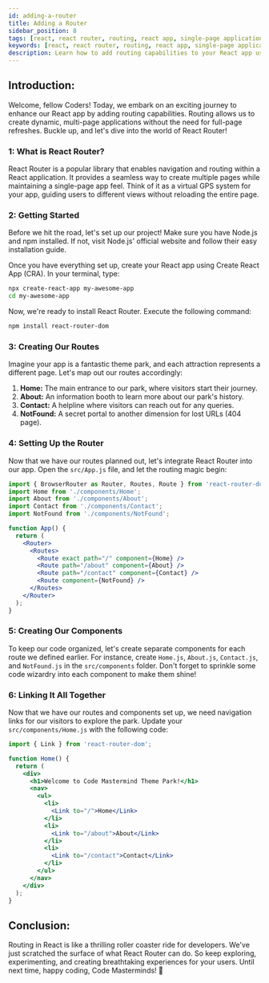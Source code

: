 ```yaml
---
id: adding-a-router
title: Adding a Router
sidebar_position: 8
tags: [react, react router, routing, react app, single-page application, spa, create react app, navigation, links, components]
keywords: [react, react router, routing, react app, single-page application, spa, create react app, navigation, links, components]
description: Learn how to add routing capabilities to your React app using React Router, enabling dynamic, multi-page applications without full-page refreshes.
---
```


## Introduction:
Welcome, fellow Coders! Today, we embark on an exciting journey to enhance our React app by adding routing capabilities. Routing allows us to create dynamic, multi-page applications without the need for full-page refreshes. Buckle up, and let's dive into the world of React Router!

### 1: What is React Router?
React Router is a popular library that enables navigation and routing within a React application. It provides a seamless way to create multiple pages while maintaining a single-page app feel. Think of it as a virtual GPS system for your app, guiding users to different views without reloading the entire page.

### 2: Getting Started
Before we hit the road, let's set up our project! Make sure you have Node.js and npm installed. If not, visit Node.js' official website and follow their easy installation guide.

Once you have everything set up, create your React app using Create React App (CRA). In your terminal, type:

```bash
npx create-react-app my-awesome-app
cd my-awesome-app
```

Now, we're ready to install React Router. Execute the following command:

```bash
npm install react-router-dom
```

### 3: Creating Our Routes
Imagine your app is a fantastic theme park, and each attraction represents a different page. Let's map out our routes accordingly:

1. **Home:** The main entrance to our park, where visitors start their journey.
2. **About:** An information booth to learn more about our park's history.
3. **Contact:** A helpline where visitors can reach out for any queries.
4. **NotFound:** A secret portal to another dimension for lost URLs (404 page).

### 4: Setting Up the Router
Now that we have our routes planned out, let's integrate React Router into our app. Open the `src/App.js` file, and let the routing magic begin:

```jsx title="src/App.js"
import { BrowserRouter as Router, Routes, Route } from 'react-router-dom';
import Home from './components/Home';
import About from './components/About';
import Contact from './components/Contact';
import NotFound from './components/NotFound';

function App() {
  return (
    <Router>
      <Routes>
        <Route exact path="/" component={Home} />
        <Route path="/about" component={About} />
        <Route path="/contact" component={Contact} />
        <Route component={NotFound} />
      </Routes>
    </Router>
  );
}
```

### 5: Creating Our Components
To keep our code organized, let's create separate components for each route we defined earlier. For instance, create `Home.js`, `About.js`, `Contact.js`, and `NotFound.js` in the `src/components` folder. Don't forget to sprinkle some code wizardry into each component to make them shine!

### 6: Linking It All Together
Now that we have our routes and components set up, we need navigation links for our visitors to explore the park. Update your `src/components/Home.js` with the following code:

```jsx title="src/components/Home.js"
import { Link } from 'react-router-dom';

function Home() {
  return (
    <div>
      <h1>Welcome to Code Mastermind Theme Park!</h1>
      <nav>
        <ul>
          <li>
            <Link to="/">Home</Link>
          </li>
          <li>
            <Link to="/about">About</Link>
          </li>
          <li>
            <Link to="/contact">Contact</Link>
          </li>
        </ul>
      </nav>
    </div>
  );
}
```

## Conclusion:
Routing in React is like a thrilling roller coaster ride for developers. We've just scratched the surface of what React Router can do. So keep exploring, experimenting, and creating breathtaking experiences for your users. Until next time, happy coding, Code Masterminds! 🎢
